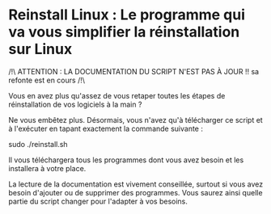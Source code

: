 # Reinstall Linux : Le programme qui va vous simplifier la réinstallation sur Linux

/!\ ATTENTION : LA DOCUMENTATION DU SCRIPT N'EST PAS À JOUR !! sa refonte est en cours /!\

Vous en avez plus qu'assez de vous retaper toutes les étapes de réinstallation de vos logiciels à la main ?

Ne vous embêtez plus. Désormais, vous n'avez qu'à télécharger ce script et à l'exécuter en tapant exactement la commande suivante :

sudo ./reinstall.sh

Il vous téléchargera tous les programmes dont vous avez besoin et les installera à votre place.

La lecture de la documentation est vivement conseillée, surtout si vous avez besoin d'ajouter ou de supprimer des programmes. Vous saurez ainsi quelle partie du script changer pour l'adapter à vos besoins.
